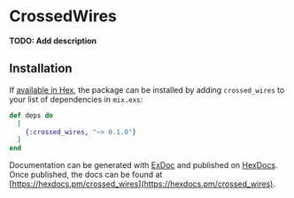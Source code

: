 # CrossedWires

**TODO: Add description**

## Installation

If [available in Hex](https://hex.pm/docs/publish), the package can be installed
by adding `crossed_wires` to your list of dependencies in `mix.exs`:

```elixir
def deps do
  [
    {:crossed_wires, "~> 0.1.0"}
  ]
end
```

Documentation can be generated with [ExDoc](https://github.com/elixir-lang/ex_doc)
and published on [HexDocs](https://hexdocs.pm). Once published, the docs can
be found at [https://hexdocs.pm/crossed_wires](https://hexdocs.pm/crossed_wires).

